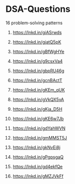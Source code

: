 # DSA-Questions

16 problem-solving patterns 

1) https://lnkd.in/giASrwds

2) https://lnkd.in/gjatQ5pK

3) https://lnkd.in/gBfWgHYe

4) https://lnkd.in/g9csxVa4

5) https://lnkd.in/gbpRU46g

6) https://lnkd.in/gcnBActT

7) https://lnkd.in/gKEm_qUK

8) https://lnkd.in/gVkQX5vA

9) https://lnkd.in/gKja_D5H

10) https://lnkd.in/gKE6w7Jb

11) https://lnkd.in/gdYahWVN

12) https://lnkd.in/gmMMST5J

13) https://lnkd.in/gkNvEi8j

14) https://lnkd.in/gPgpsgaQ

15) https://lnkd.in/gd4ekfQe

16) https://lnkd.in/gMZJVkFf
